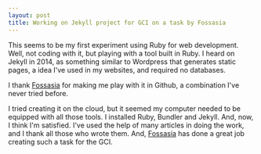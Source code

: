 ```yaml
---
layout: post
title: Working on Jekyll project for GCI on a task by Fossasia
---
```


This seems to be my first experiment using Ruby for web development. Well, not coding with it, but playing with a tool built in Ruby. I heard on Jekyll in 2014, as something similar to Wordpress that generates static pages, a idea I've used in my websites, and required no databases.

I thank [Fossasia](http://fossasia.org/) for making me play with it in Github, a combination I've never tried before.

I tried creating it on the cloud, but it seemed my computer needed to be equipped with all those tools. I installed Ruby, Bundler and Jekyll. And, now, I think I'm satisfied. I've used the help of many articles in doing the work, and I thank all those who wrote them. And, [Fossasia](http://fossasia.org/) has done a great job creating such a task for the GCI.
